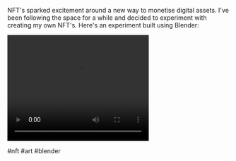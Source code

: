 <!--
title: Experimenting with NFT's
date: 2022-04-21
--->

NFT's sparked excitement around a new way to monetise digital assets. I've been following the space for a while and decided to experiment with creating my own NFT's. Here's an experiment built using Blender:


<video width="320" height="240" controls>
    <source src="https://openseauserdata.com/files/b68884405faf6fe7cd7b95551fd0a05a.mp4" type="video/mp4">
Your browser does not support the video tag.
</video>

#nft #art #blender 